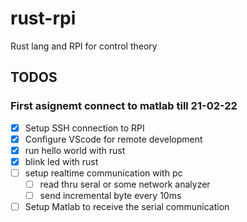 # rust-rpi

Rust lang and RPI for control theory

## TODOS

### First asignemt connect to matlab till 21-02-22

- [x] Setup SSH connection to RPI
- [x] Configure VScode for remote development
- [x] run hello world with rust
- [x] blink led with rust
- [ ] setup realtime communication with pc
  - [ ] read thru seral or some network analyzer
  - [ ] send incremental byte every 10ms
- [ ] Setup Matlab to receive the serial communication

